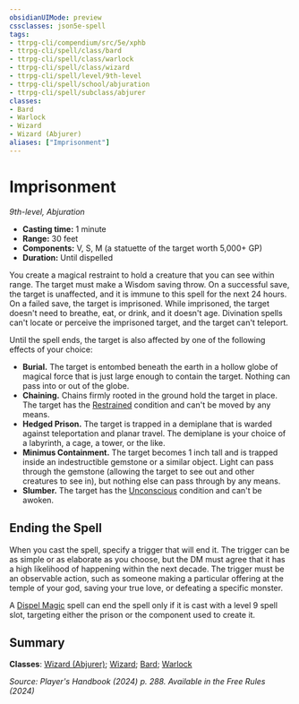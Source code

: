 ```yaml
---
obsidianUIMode: preview
cssclasses: json5e-spell
tags:
- ttrpg-cli/compendium/src/5e/xphb
- ttrpg-cli/spell/class/bard
- ttrpg-cli/spell/class/warlock
- ttrpg-cli/spell/class/wizard
- ttrpg-cli/spell/level/9th-level
- ttrpg-cli/spell/school/abjuration
- ttrpg-cli/spell/subclass/abjurer
classes:
- Bard
- Warlock
- Wizard
- Wizard (Abjurer)
aliases: ["Imprisonment"]
---
```

# Imprisonment
*9th-level, Abjuration*  


- **Casting time:** 1 minute
- **Range:** 30 feet
- **Components:** V, S, M (a statuette of the target worth 5,000+ GP)
- **Duration:** Until dispelled

You create a magical restraint to hold a creature that you can see within range. The target must make a Wisdom saving throw. On a successful save, the target is unaffected, and it is immune to this spell for the next 24 hours. On a failed save, the target is imprisoned. While imprisoned, the target doesn't need to breathe, eat, or drink, and it doesn't age. Divination spells can't locate or perceive the imprisoned target, and the target can't teleport.

Until the spell ends, the target is also affected by one of the following effects of your choice:

- **Burial.** The target is entombed beneath the earth in a hollow globe of magical force that is just large enough to contain the target. Nothing can pass into or out of the globe.  
- **Chaining.** Chains firmly rooted in the ground hold the target in place. The target has the [Restrained](Misc%20Files/CLI/rules/conditions.md#Restrained) condition and can't be moved by any means.  
- **Hedged Prison.** The target is trapped in a demiplane that is warded against teleportation and planar travel. The demiplane is your choice of a labyrinth, a cage, a tower, or the like.  
- **Minimus Containment.** The target becomes 1 inch tall and is trapped inside an indestructible gemstone or a similar object. Light can pass through the gemstone (allowing the target to see out and other creatures to see in), but nothing else can pass through by any means.  
- **Slumber.** The target has the [Unconscious](Misc%20Files/CLI/rules/conditions.md#Unconscious) condition and can't be awoken.  

## Ending the Spell

When you cast the spell, specify a trigger that will end it. The trigger can be as simple or as elaborate as you choose, but the DM must agree that it has a high likelihood of happening within the next decade. The trigger must be an observable action, such as someone making a particular offering at the temple of your god, saving your true love, or defeating a specific monster.

A [Dispel Magic](Misc%20Files/CLI/compendium/spells/dispel-magic-xphb.md) spell can end the spell only if it is cast with a level 9 spell slot, targeting either the prison or the component used to create it.

## Summary

**Classes**: [Wizard (Abjurer)](Misc%20Files/CLI/compendium/lists/list-spells-classes-wizard-xphb-abjurer-xphb.md "subclass=XPHB;class=XPHB"); [Wizard](Misc%20Files/CLI/compendium/lists/list-spells-classes-wizard.md); [Bard](Misc%20Files/CLI/compendium/lists/list-spells-classes-bard.md); [Warlock](Misc%20Files/CLI/compendium/lists/list-spells-classes-warlock.md)

*Source: Player's Handbook (2024) p. 288. Available in the Free Rules (2024)*